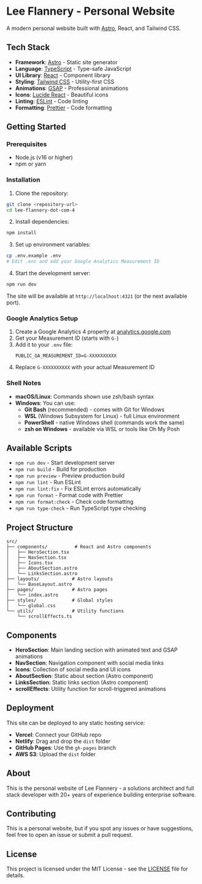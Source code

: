 # Lee Flannery - Personal Website

A modern personal website built with [Astro](https://astro.build), React, and Tailwind CSS.

## Tech Stack

- **Framework**: [Astro](https://astro.build) - Static site generator
- **Language**: [TypeScript](https://www.typescriptlang.org/) - Type-safe JavaScript
- **UI Library**: [React](https://reactjs.org/) - Component library
- **Styling**: [Tailwind CSS](https://tailwindcss.com/) - Utility-first CSS
- **Animations**: [GSAP](https://greensock.com/gsap/) - Professional animations
- **Icons**: [Lucide React](https://lucide.dev/) - Beautiful icons
- **Linting**: [ESLint](https://eslint.org/) - Code linting
- **Formatting**: [Prettier](https://prettier.io/) - Code formatting

## Getting Started

### Prerequisites

- Node.js (v16 or higher)
- npm or yarn

### Installation

1. Clone the repository:

```bash
git clone <repository-url>
cd lee-flannery-dot-com-4
```

2. Install dependencies:

```bash
npm install
```

3. Set up environment variables:

```bash
cp .env.example .env
# Edit .env and add your Google Analytics Measurement ID
```

4. Start the development server:

```bash
npm run dev
```

The site will be available at `http://localhost:4321` (or the next available port).

### Google Analytics Setup

1. Create a Google Analytics 4 property at [analytics.google.com](https://analytics.google.com)
2. Get your Measurement ID (starts with `G-`)
3. Add it to your `.env` file:
   ```
   PUBLIC_GA_MEASUREMENT_ID=G-XXXXXXXXXX
   ```
4. Replace `G-XXXXXXXXXX` with your actual Measurement ID

### Shell Notes

- **macOS/Linux**: Commands shown use zsh/bash syntax
- **Windows**: You can use:
  - **Git Bash** (recommended) - comes with Git for Windows
  - **WSL** (Windows Subsystem for Linux) - full Linux environment
  - **PowerShell** - native Windows shell (commands work the same)
  - **zsh on Windows** - available via WSL or tools like Oh My Posh

## Available Scripts

- `npm run dev` - Start development server
- `npm run build` - Build for production
- `npm run preview` - Preview production build
- `npm run lint` - Run ESLint
- `npm run lint:fix` - Fix ESLint errors automatically
- `npm run format` - Format code with Prettier
- `npm run format:check` - Check code formatting
- `npm run type-check` - Run TypeScript type checking

## Project Structure

```
src/
├── components/          # React and Astro components
│   ├── HeroSection.tsx
│   ├── NavSection.tsx
│   ├── Icons.tsx
│   ├── AboutSection.astro
│   └── LinksSection.astro
├── layouts/            # Astro layouts
│   └── BaseLayout.astro
├── pages/              # Astro pages
│   └── index.astro
├── styles/             # Global styles
│   └── global.css
└── utils/              # Utility functions
    └── scrollEffects.ts
```

## Components

- **HeroSection**: Main landing section with animated text and GSAP animations
- **NavSection**: Navigation component with social media links
- **Icons**: Collection of social media and UI icons
- **AboutSection**: Static about section (Astro component)
- **LinksSection**: Static links section (Astro component)
- **scrollEffects**: Utility function for scroll-triggered animations

## Deployment

This site can be deployed to any static hosting service:

- **Vercel**: Connect your GitHub repo
- **Netlify**: Drag and drop the `dist` folder
- **GitHub Pages**: Use the `gh-pages` branch
- **AWS S3**: Upload the `dist` folder

## About

This is the personal website of Lee Flannery - a solutions architect and full stack developer with 20+ years of experience building enterprise software.

## Contributing

This is a personal website, but if you spot any issues or have suggestions, feel free to open an issue or submit a pull request.

## License

This project is licensed under the MIT License - see the [LICENSE](LICENSE) file for details.
